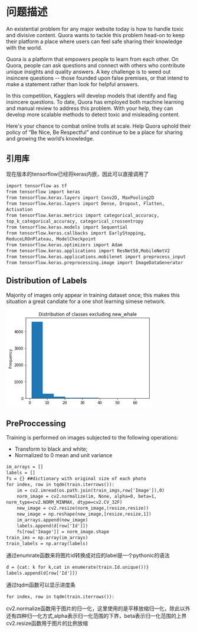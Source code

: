 # 问题描述
An existential problem for any major website today is how to handle toxic and divisive content. Quora wants to tackle this problem head-on to keep their platform a place where users can feel safe sharing their knowledge with the world.

Quora is a platform that empowers people to learn from each other. On Quora, people can ask questions and connect with others who contribute unique insights and quality answers. A key challenge is to weed out insincere questions -- those founded upon false premises, or that intend to make a statement rather than look for helpful answers.

In this competition, Kagglers will develop models that identify and flag insincere questions. To date, Quora has employed both machine learning and manual review to address this problem. With your help, they can develop more scalable methods to detect toxic and misleading content.

Here's your chance to combat online trolls at scale. Help Quora uphold their policy of “Be Nice, Be Respectful” and continue to be a place for sharing and growing the world’s knowledge.

## 引用库
现在版本的tensorflow已经将keras内嵌，因此可以直接调用了
```
import tensorflow as tf
from tensorflow import keras
from tensorflow.keras.layers import Conv2D, MaxPooling2D
from tensorflow.keras.layers import Dense, Dropout, Flatten, Activation
from tensorflow.keras.metrics import categorical_accuracy, top_k_categorical_accuracy, categorical_crossentropy
from tensorflow.keras.models import Sequential
from tensorflow.keras.callbacks import EarlyStopping, ReduceLROnPlateau, ModelCheckpoint
from tensorflow.keras.optimizers import Adam
from tensorflow.keras.applications import ResNet50,MobileNetV2
from tensorflow.keras.applications.mobilenet import preprocess_input
from tensorflow.keras.preprocessing.image import ImageDataGenerator
```

## Distribution of Labels
Majority of images only appear in training dataset once; this makes this situation a great candiate for a one shot learning simese network. 

![](https://github.com/Hanbearhug/Kaggle/blob/master/DistributionOfClassExcludingNewWhale.png)

## PreProccessing 

Training is performed on images subjected to the following operations:

* Transform to black and white;
* Normalized to 0 mean and unit variance

```
im_arrays = []
labels = []
fs = {} ##dictionary with original size of each photo 
for index, row in tqdm(train.iterrows()):
    im = cv2.imread(os.path.join(train_imgs,row['Image']),0)
    norm_image = cv2.normalize(im, None, alpha=0, beta=1, norm_type=cv2.NORM_MINMAX, dtype=cv2.CV_32F)
    new_image = cv2.resize(norm_image,(resize,resize))
    new_image = np.reshape(new_image,[resize,resize,1])
    im_arrays.append(new_image)
    labels.append(d[row['Id']])
    fs[row['Image']] = norm_image.shape
train_ims = np.array(im_arrays)
train_labels = np.array(labels)
```

通过enumrate函数来将图片id转换成对应的label是一个pythonic的语法

```
d = {cat: k for k,cat in enumerate(train.Id.unique())}
labels.append(d[row['Id']])
```

通过tqdm函数可以显示进度条

```
for index, row in tqdm(train.iterrows()):
```

cv2.normalize函数用于图片的归一化，这里使用的是平移放缩归一化，除此以外还有四种归一化方式,alpha表示归一化范围的下界，beta表示归一化范围的上界
cv2.resize函数用于图片的比例放缩
